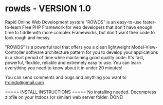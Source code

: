 rowds - VERSION 1.0
=====

Rapid Online Web Development system "ROWDS" is an easy-to-use faster-to-learn Free PHP Framework for web developers that don't have enough time to fiddle with more complex Frameworks, but don't want their code to look rough and messy.

"ROWDS" is a powerful tool that offers you a clean lightweight Model-View-Controller software architecture pattern for you to develop your applications in a short period of time while mantaining good quality code. It's fast, powerful, flexible, reliable and extremely easy to use. You can learn everything you need to know about it in under 20 minutes!

You can send comments and bugs and anything you want to troindx@gmail.com

===== INSTALL INSTRUCTIONS =====
No installing needed.
Decompress zipfile on your htdocs (or similar) web server folder.
DONE!